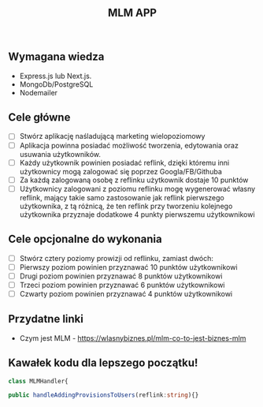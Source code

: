 <h2 align="center">MLM APP</h2>

<br>

## Wymagana wiedza
- Express.js lub Next.js.
- MongoDb/PostgreSQL
- Nodemailer

## Cele główne

* [ ] Stwórz aplikację naśladującą marketing wielopoziomowy
* [ ] Aplikacja powinna posiadać możliwość tworzenia, edytowania oraz usuwania użytkowników.
* [ ] Każdy użytkownik powinien posiadać reflink, dzięki któremu inni użytkownicy mogą zalogować się poprzez Googla/FB/Githuba
* [ ] Za każdą zalogowaną osobę z reflinku użytkownik dostaje 10 punktów
* [ ] Użytkownicy zalogowani z poziomu reflinku mogę wygenerować własny reflink, mający takie samo zastosowanie jak reflink pierwszego użytkownika,
      z tą różnicą, że ten reflink przy tworzeniu kolejnego użytkownika przyznaje dodatkowe 4 punkty pierwszemu użytkownikowi
      
## Cele opcjonalne do wykonania
* [ ] Stwórz cztery poziomy prowizji od reflinku, zamiast dwóch:
* [ ] Pierwszy poziom powinien przyznawać 10 punktów użytkownikowi
* [ ] Drugi poziom powinien przyznawać 8 punktów użytkownikowi
* [ ] Trzeci poziom powinien przyznawać 6 punktów użytkownikowi
* [ ] Czwarty poziom powinien przyznawać 4 punktów użytkownikowi

## Przydatne linki

- Czym jest MLM - https://wlasnybiznes.pl/mlm-co-to-jest-biznes-mlm

## Kawałek kodu dla lepszego początku!

```typescript
class MLMHandler{

public handleAddingProvisionsToUsers(reflink:string){}

```
